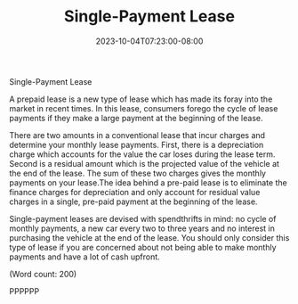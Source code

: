 ﻿---
title: "Single-Payment Lease"
date: 2023-10-04T07:23:00-08:00
description: "Auto-Leasing Tips for Web Success"
featured_image: "/images/Auto-Leasing.jpg"
tags: ["Auto Leasing"]
---

Single-Payment Lease

A prepaid lease is a new type of lease which has made its foray into the 
market in recent times. In this lease, consumers forego the cycle of lease
payments if they make a large payment at the beginning of the lease.
 
There are two amounts in a conventional lease that incur charges and 
determine your monthly lease payments. First, there is a depreciation 
charge which accounts for the value the car loses during the lease term. 
Second is a residual amount which is the projected value of the vehicle at
the end of the lease. The sum of these two charges gives the monthly 
payments on your lease.The idea behind a pre-paid lease is to eliminate the 
finance charges for depreciation and only account for residual value 
charges in a single, pre-paid payment at the beginning of the lease. 

Single-payment leases are devised with spendthrifts in mind: no cycle of 
monthly payments, a new car every two to three years and no interest in 
purchasing the vehicle at the end of the lease. You should only consider 
this type of lease if you are concerned about not being able to make monthly 
payments and have a lot of cash upfront.

(Word count: 200)



PPPPPP

